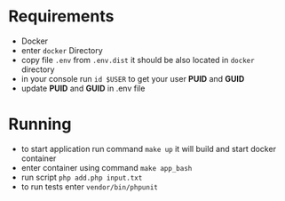 # Requirements
 - Docker
 - enter `docker` Directory 
 - copy file `.env` from `.env.dist` it should be also located in `docker` directory
 - in your console run  `id $USER` to get your user **PUID** and **GUID**
 - update   **PUID** and **GUID** in .env file
# Running

- to start application run command 
`make up` it will build and start docker container
- enter container using command `make app_bash`
- run script `php add.php input.txt`
- to run tests enter `vendor/bin/phpunit` 
